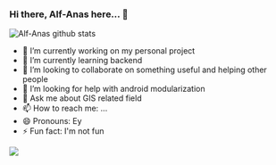 ### Hi there, Alf-Anas here... 👋

![Alf-Anas github stats](https://github-readme-stats.vercel.app/api?username=Alf-Anas&show_icons=true&hide_border=true&theme=dracula)

- 🔭 I’m currently working on my personal project
- 🌱 I’m currently learning backend
- 👯 I’m looking to collaborate on something useful and helping other people
- 🤔 I’m looking for help with android modularization
- 💬 Ask me about GIS related field
- 📫 How to reach me: ...
- 😄 Pronouns: Ey
- ⚡ Fun fact: I'm not fun

<img src="https://github-readme-stats.vercel.app/api/top-langs/?username=Alf-Anas&theme=vue&layout=compact">
